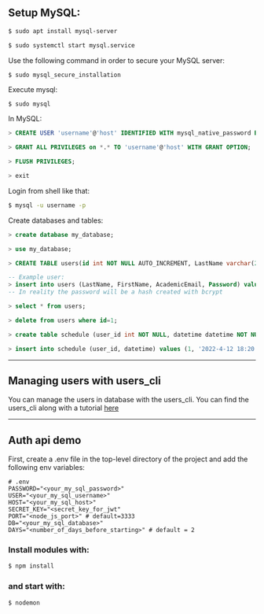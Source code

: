 ## Setup MySQL:

``` bash
$ sudo apt install mysql-server
```
``` bash
$ sudo systemctl start mysql.service
```
Use the following command in order to secure your MySQL server:
``` bash
$ sudo mysql_secure_installation
```
Execute mysql:
```
$ sudo mysql
```
In MySQL:
``` sql
> CREATE USER 'username'@'host' IDENTIFIED WITH mysql_native_password BY 'password';

> GRANT ALL PRIVILEGES on *.* TO 'username'@'host' WITH GRANT OPTION;

> FLUSH PRIVILEGES;

> exit
```

Login from shell like that:
``` bash
$ mysql -u username -p
```

Create databases and tables:
``` sql
> create database my_database;

> use my_database;

> CREATE TABLE users(id int NOT NULL AUTO_INCREMENT, LastName varchar(255) NOT NULL, FirstName varchar(255) NOT NULL, AcademicEmail varchar(255) NOT NULL UNIQUE, Password varchar(60) NOT NULL, PRIMARY KEY (id));

-- Example user:
> insert into users (LastName, FirstName, AcademicEmail, Password) values ('Gkatziouras', 'Dimitrios', 'example@some_mail.gr', '1234');
-- In reality the password will be a hash created with bcrypt

> select * from users;

> delete from users where id=1;

> create table schedule (user_id int NOT NULL, datetime datetime NOT NULL UNIQUE, foreign key(user_id) references users(id));

> insert into schedule (user_id, datetime) values (1, '2022-4-12 18:20:00');
```
---
## Managing users with users_cli

You can manage the users in database with the users_cli. You can find the users_cli along with a tutorial [here](https://github.com/dimgatz98/auth_api/tree/master/users_cli)

---

## Auth api demo

First, create a .env file in the top-level directory of the project and add the following env variables:
```
# .env
PASSWORD="<your_my_sql_password>"
USER="<your_my_sql_username>"
HOST="<your_my_sql_host>"
SECRET_KEY="<secret_key_for_jwt"
PORT="<node_js_port>" # default=3333
DB="<your_my_sql_database>"
DAYS="<number_of_days_before_starting>" # default = 2
```

### Install modules with:
``` bash
$ npm install
```
### and start with:
``` bash
$ nodemon
```
